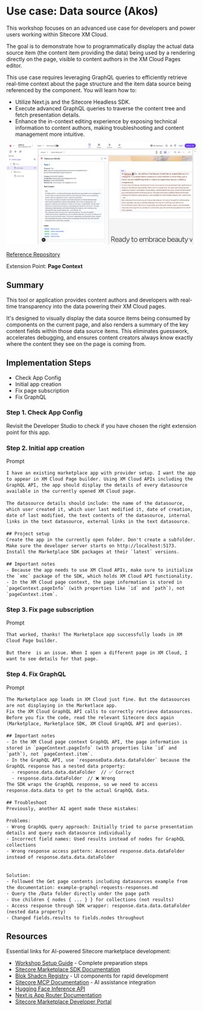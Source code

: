 # Use case: Data source (Akos)

This workshop focuses on an advanced use case for developers and power users working within Sitecore XM Cloud.

The goal is to demonstrate how to programmatically display the actual data source item (the content item providing the data) being used by a rendering directly on the page, visible to content authors in the XM Cloud Pages editor.

This use case requires leveraging GraphQL queries to efficiently retrieve real-time context about the page structure and the item data source being referenced by the component. You will learn how to:

- Utilize Next.js and the Sitecore Headless SDK.
- Execute advanced GraphQL queries to traverse the content tree and fetch presentation details.
- Enhance the in-context editing experience by exposing technical information to content authors, making troubleshooting and content management more intuitive.

![Page List editing functionality](images/data-source-use-case.jpg)

[Reference Repository](https://github.com/Sitecore/hackerspace-workshop/app/data-source)

Extension Point: **Page Context**

## Summary

This tool or application provides content authors and developers with real-time transparency into the data powering their XM Cloud pages.

It's designed to visually display the data source items being consumed by components on the current page, and also renders a summary of the key content fields within those data source items. This eliminates guesswork, accelerates debugging, and ensures content creators always know exactly where the content they see on the page is coming from.

## Implementation Steps

- Check App Config
- Initial app creation
- Fix page subscription
- Fix GraphQL

### Step 1. Check App Config
Revisit the Developer Studio to check if you have chosen the right extension point for this app. 


### Step 2. Initial app creation
Prompt
```
I have an existing marketplace app with provider setup. I want the app to appear in XM Cloud Page builder. Using XM Cloud APIs including the GraphQL API, the app should display the details of every datasource available in the currently opened XM Cloud page.

The datasource details should include: the name of the datasource, which user created it, which user last modified it, date of creation, date of last modified, the text contents of the datasource, internal links in the text datasource, external links in the text datasource.

## Project setup
Create the app in the currently open folder. Don't create a subfolder.
Make sure the developer server starts on http://localhost:5173.
Install the Marketplace SDK packages at their `latest` versions.

## Important notes
- Because the app needs to use XM Cloud APIs, make sure to initialize the `xmc` package of the SDK, which holds XM Cloud API functionality.
- In the XM Cloud page context, the page information is stored in `pageContext.pageInfo` (with properties like `id` and `path`), not `pageContext.item`.
```

### Step 3. Fix page subscription
Prompt
```
That worked, thanks! The Marketplace app successfully loads in XM Cloud Page builder.

But there  is an issue. When I open a different page in XM Cloud, I want to see details for that page.
```
### Step 4. Fix GraphQL
Prompt
```
The Marketplace app loads in XM Cloud just fine. But the datasources are not displaying in the Marketlace app.
Fix the XM Cloud GraphQL API calls to correctly retrieve datasources. Before you fix the code, read the relevant Sitecore docs again (Marketplace, Marketplace SDK, XM Cloud GraphQL API and queries).

## Important notes
- In the XM Cloud page context GraphQL API, the page information is stored in `pageContext.pageInfo` (with properties like `id` and `path`), not `pageContext.item`.
- In the GraphQL API, use `responseData.data.dataFolder` because the GraphQL response has a nested data property:
  - response.data.data.dataFolder  // ✅ Correct
  - response.data.dataFolder  // ❌ Wrong
The SDK wraps the GraphQL response, so we need to access response.data.data to get to the actual GraphQL data.  

## Troubleshoot
Previously, another AI agent made these mistakes:

Problems:
- Wrong GraphQL query approach: Initially tried to parse presentation details and query each datasource individually
- Incorrect field names: Used results instead of nodes for GraphQL collections
- Wrong response access pattern: Accessed response.data.dataFolder instead of response.data.data.dataFolder


Solution:
- Followed the Get page contents including datasources example from the documentation: example-graphql-requests-responses.md
- Query the /Data folder directly under the page path
- Use children { nodes { ... } } for collections (not results)
- Access response through SDK wrapper: response.data.data.dataFolder (nested data property)
- Changed fields.results to fields.nodes throughout
```

## Resources
Essential links for AI-powered Sitecore marketplace development:

- [Workshop Setup Guide](index.md) - Complete preparation steps
- [Sitecore Marketplace SDK Documentation](https://doc.sitecore.com/mp/en/developers/sdk/latest/sitecore-marketplace-sdk/)
- [Blok Shadcn Registry](https://blok-shadcn.vercel.app/) - UI components for rapid development
- [Sitecore MCP Documentation](https://doc.sitecore.com/mcp) - AI assistance integration
- [Hugging Face Inference API](https://huggingface.co/docs/api-inference/index)
- [Next.js App Router Documentation](https://nextjs.org/docs/app)
- [Sitecore Marketplace Developer Portal](https://developers.sitecore.com/marketplace)